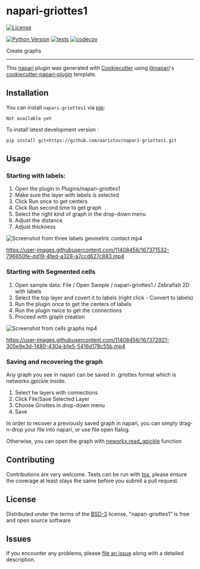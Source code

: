 # napari-griottes1

[![License](https://img.shields.io/pypi/l/napari-griottes1.svg?color=green)](https://github.com/aaristov/napari-griottes1/raw/main/LICENSE)
<!-- [![PyPI](https://img.shields.io/pypi/v/napari-griottes1.svg?color=green)](https://pypi.org/project/napari-griottes1) -->
[![Python Version](https://img.shields.io/pypi/pyversions/napari-griottes1.svg?color=green)](https://python.org)
[![tests](https://github.com/aaristov/napari-griottes1/workflows/tests/badge.svg)](https://github.com/aaristov/napari-griottes1/actions)
[![codecov](https://codecov.io/gh/aaristov/napari-griottes1/branch/main/graph/badge.svg)](https://codecov.io/gh/aaristov/napari-griottes1)
<!-- [![napari hub](https://img.shields.io/endpoint?url=https://api.napari-hub.org/shields/napari-griottes1)](https://napari-hub.org/plugins/napari-griottes1) -->

Create graphs

----------------------------------

This [napari] plugin was generated with [Cookiecutter] using [@napari]'s [cookiecutter-napari-plugin] template.

<!--
Don't miss the full getting started guide to set up your new package:
https://github.com/napari/cookiecutter-napari-plugin#getting-started

and review the napari docs for plugin developers:
https://napari.org/plugins/stable/index.html
-->

## Installation

You can install `napari-griottes1` via [pip]:

    Not available yet



To install latest development version :

    pip install git+https://github.com/aaristov/napari-griottes1.git

## Usage

### Starting with labels:

1. Open the plugin in Plugins/napari-griottes1
2. Make sure the layer with labels is selected 
3. Click Run once to get centers
4. Click Run second time to get graph
5. Select the right kind of graph in the drop-down menu
6. Adjust the distance
7. Adjust thickness

![Screenshot from three labels geometric contact mp4](https://user-images.githubusercontent.com/11408456/167371516-05db2ba5-cdfc-47c4-a488-8f46afd0ae5b.png)


https://user-images.githubusercontent.com/11408456/167371532-796650fe-dd19-4fed-a328-a7ccd627c883.mp4

### Starting with Segmented cells

1. Open sample data: File / Open Sample / napari-griottes1 / Zebrafish 2D with labels
2. Select the top layer and covert it to labels (right click - Convert to labels)
3. Run the plugin once to get the centers of labels
4. Run the plugin twice to get the connections
5. Proceed with graph creation


![Screenshot from cells graphs mp4](https://user-images.githubusercontent.com/11408456/167372895-3c9036b9-af50-4575-bcf3-1805eb261bd7.png)



https://user-images.githubusercontent.com/11408456/167372921-305e9e3d-1480-430a-b1e5-5416d178c55b.mp4

### Saving and recovering the graph

Any graph you see in napari can be saved in .griottes format which is networkx.gpickle inside.
1. Select he layers with connections
2. Click File/Save Selected Layer
3. Choose Griottes in drop-down menu
4. Save

In order to recover a previously saved graph in napari, you can simply drag-n-drop your file into napari, or use file open fialog.

Otherwise, you can open the graph with [neworkx.read_gpickle](https://networkx.org/documentation/stable/reference/readwrite/generated/networkx.readwrite.gpickle.read_gpickle.html) function 

## Contributing

Contributions are very welcome. Tests can be run with [tox], please ensure
the coverage at least stays the same before you submit a pull request.

## License

Distributed under the terms of the [BSD-3] license,
"napari-griottes1" is free and open source software

## Issues

If you encounter any problems, please [file an issue] along with a detailed description.

[napari]: https://github.com/napari/napari
[Cookiecutter]: https://github.com/audreyr/cookiecutter
[@napari]: https://github.com/napari
[MIT]: http://opensource.org/licenses/MIT
[BSD-3]: http://opensource.org/licenses/BSD-3-Clause
[GNU GPL v3.0]: http://www.gnu.org/licenses/gpl-3.0.txt
[GNU LGPL v3.0]: http://www.gnu.org/licenses/lgpl-3.0.txt
[Apache Software License 2.0]: http://www.apache.org/licenses/LICENSE-2.0
[Mozilla Public License 2.0]: https://www.mozilla.org/media/MPL/2.0/index.txt
[cookiecutter-napari-plugin]: https://github.com/napari/cookiecutter-napari-plugin

[file an issue]: https://github.com/aaristov/napari-griottes1/issues

[napari]: https://github.com/napari/napari
[tox]: https://tox.readthedocs.io/en/latest/
[pip]: https://pypi.org/project/pip/
[PyPI]: https://pypi.org/
